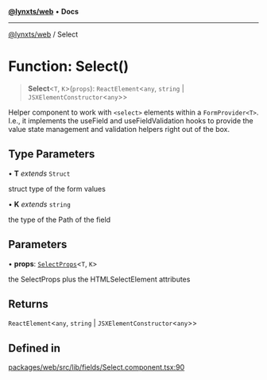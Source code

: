 [**@lynxts/web**](../README.md) • **Docs**

***

[@lynxts/web](../README.md) / Select

# Function: Select()

> **Select**\<`T`, `K`\>(`props`): `ReactElement`\<`any`, `string` \| `JSXElementConstructor`\<`any`\>\>

Helper component to work with `<select>` elements within a `FormProvider<T>`.
I.e., it implements the useField and useFieldValidation
hooks to provide the value state management and validation helpers right out
of the box.

## Type Parameters

• **T** *extends* `Struct`

struct type of the form values

• **K** *extends* `string`

the type of the Path<T> of the field

## Parameters

• **props**: [`SelectProps`](../interfaces/SelectProps.md)\<`T`, `K`\>

the SelectProps plus the HTMLSelectElement attributes

## Returns

`ReactElement`\<`any`, `string` \| `JSXElementConstructor`\<`any`\>\>

## Defined in

[packages/web/src/lib/fields/Select.component.tsx:90](https://github.com/JoseLion/lynxts/blob/main/packages/web/src/lib/fields/Select.component.tsx#L90)
